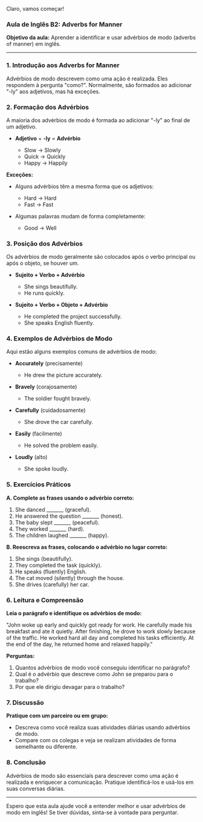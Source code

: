 Claro, vamos começar! 

### Aula de Inglês B2: Adverbs for Manner

**Objetivo da aula:** Aprender a identificar e usar advérbios de modo (adverbs of manner) em inglês.

---

### 1. Introdução aos Adverbs for Manner

Advérbios de modo descrevem como uma ação é realizada. Eles respondem à pergunta "como?". Normalmente, são formados ao adicionar "-ly" aos adjetivos, mas há exceções.

### 2. Formação dos Advérbios

A maioria dos advérbios de modo é formada ao adicionar "-ly" ao final de um adjetivo.

- **Adjetivo** + **-ly** = **Advérbio**
  
  - Slow → Slowly
  - Quick → Quickly
  - Happy → Happily

**Exceções:**

- Alguns advérbios têm a mesma forma que os adjetivos:
  
  - Hard → Hard
  - Fast → Fast

- Algumas palavras mudam de forma completamente:
  
  - Good → Well

### 3. Posição dos Advérbios

Os advérbios de modo geralmente são colocados após o verbo principal ou após o objeto, se houver um.

- **Sujeito + Verbo + Advérbio**
  
  - She sings beautifully.
  - He runs quickly.

- **Sujeito + Verbo + Objeto + Advérbio**
  
  - He completed the project successfully.
  - She speaks English fluently.

### 4. Exemplos de Advérbios de Modo

Aqui estão alguns exemplos comuns de advérbios de modo:

- **Accurately** (precisamente)
  
  - He drew the picture accurately.

- **Bravely** (corajosamente)
  
  - The soldier fought bravely.

- **Carefully** (cuidadosamente)
  
  - She drove the car carefully.

- **Easily** (facilmente)
  
  - He solved the problem easily.

- **Loudly** (alto)
  
  - She spoke loudly.

### 5. Exercícios Práticos

**A. Complete as frases usando o advérbio correto:**

1. She danced _______ (graceful).
2. He answered the question _______ (honest).
3. The baby slept _______ (peaceful).
4. They worked _______ (hard).
5. The children laughed _______ (happy).

**B. Reescreva as frases, colocando o advérbio no lugar correto:**

1. She sings (beautifully).
2. They completed the task (quickly).
3. He speaks (fluently) English.
4. The cat moved (silently) through the house.
5. She drives (carefully) her car.

### 6. Leitura e Compreensão

**Leia o parágrafo e identifique os advérbios de modo:**

"John woke up early and quickly got ready for work. He carefully made his breakfast and ate it quietly. After finishing, he drove to work slowly because of the traffic. He worked hard all day and completed his tasks efficiently. At the end of the day, he returned home and relaxed happily."

**Perguntas:**

1. Quantos advérbios de modo você conseguiu identificar no parágrafo?
2. Qual é o advérbio que descreve como John se preparou para o trabalho?
3. Por que ele dirigiu devagar para o trabalho?

### 7. Discussão

**Pratique com um parceiro ou em grupo:**

- Descreva como você realiza suas atividades diárias usando advérbios de modo.
- Compare com os colegas e veja se realizam atividades de forma semelhante ou diferente.

### 8. Conclusão

Advérbios de modo são essenciais para descrever como uma ação é realizada e enriquecer a comunicação. Pratique identificá-los e usá-los em suas conversas diárias.

---

Espero que esta aula ajude você a entender melhor e usar advérbios de modo em inglês! Se tiver dúvidas, sinta-se à vontade para perguntar.
